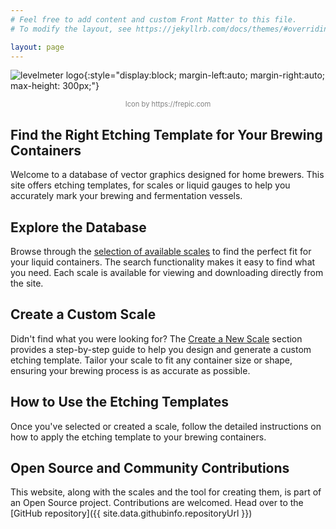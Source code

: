 ```yaml
---
# Feel free to add content and custom Front Matter to this file.
# To modify the layout, see https://jekyllrb.com/docs/themes/#overriding-theme-defaults

layout: page
---
```


![levelmeter logo](/assets/img/icon.png){:style="display:block; margin-left:auto; margin-right:auto; max-height: 300px;"}
<p style="color:gray; font-size:80%; text-align:center">Icon by https://frepic.com</p>


## Find the Right Etching Template for Your Brewing Containers

Welcome to a database of vector graphics designed for home brewers. This site offers etching templates, for scales or liquid gauges to help you accurately mark your brewing and fermentation vessels.

## Explore the Database

Browse through the [selection of available scales](./scales) to find the perfect fit for your liquid containers. The search functionality makes it easy to find what you need. Each scale is available for viewing and downloading directly from the site.

## Create a Custom Scale

Didn't find what you were looking for? The [Create a New Scale](./create) section provides a step-by-step guide to help you design and generate a custom etching template. Tailor your scale to fit any container size or shape, ensuring your brewing process is as accurate as possible.

## How to Use the Etching Templates

Once you've selected or created a scale, follow the detailed instructions on how to apply the etching template to your brewing containers.

## Open Source and Community Contributions

This website, along with the scales and the tool for creating them, is part of an Open Source project. Contributions are welcomed. Head over to the [GitHub repository]({{ site.data.githubinfo.repositoryUrl }})